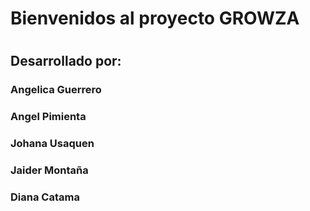 #  Bienvenidos al proyecto GROWZA 
#
## Desarrollado por:
### Angelica Guerrero
### Angel Pimienta 
### Johana Usaquen
### Jaider Montaña
### Diana Catama